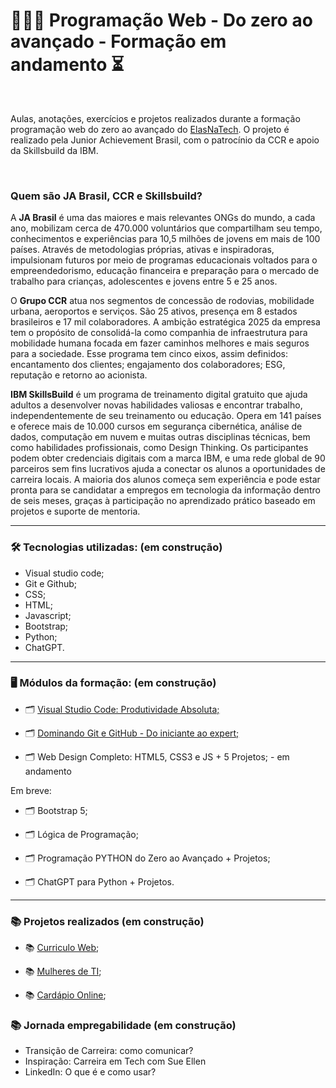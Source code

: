 # 👩🏼‍💻 Programação Web - Do zero ao avançado - Formação em andamento ⏳

</br>

Aulas, anotações, exercícios e projetos realizados durante a formação programação web do zero ao avançado do [ElasNaTech](https://jabrasil.org.br/elasnatech23/). O projeto é realizado pela Junior Achievement Brasil, com o patrocínio da CCR e apoio da Skillsbuild da IBM.

</br>

### Quem são JA Brasil, CCR e Skillsbuild? 

A **JA Brasil** é uma das maiores e mais relevantes ONGs do mundo, a cada ano, mobilizam cerca de 470.000 voluntários que compartilham seu tempo, conhecimentos e experiências para 10,5 milhões de jovens em mais de 100 países. Através de metodologias próprias, ativas e inspiradoras, impulsionam futuros por meio de programas educacionais voltados para o empreendedorismo, educação financeira e preparação para o mercado de trabalho para crianças, adolescentes e jovens entre 5 e 25 anos.

O **Grupo CCR** atua nos segmentos de concessão de rodovias, mobilidade urbana, aeroportos e serviços. São 25 ativos, presença em 8 estados brasileiros e 17 mil colaboradores. A ambição estratégica 2025 da empresa tem o propósito de consolidá-la como companhia de infraestrutura para mobilidade humana focada em fazer caminhos melhores e mais seguros para a sociedade. Esse programa tem cinco eixos, assim definidos: encantamento dos clientes; engajamento dos colaboradores; ESG, reputação e retorno ao acionista.


**IBM SkillsBuild** é um programa de treinamento digital gratuito que ajuda adultos a desenvolver novas habilidades valiosas e encontrar trabalho, independentemente de seu treinamento ou educação. Opera em 141 países e oferece mais de 10.000 cursos em segurança cibernética, análise de dados, computação em nuvem e muitas outras disciplinas técnicas, bem como habilidades profissionais, como Design Thinking. Os participantes podem obter credenciais digitais com a marca IBM, e uma rede global de 90 parceiros sem fins lucrativos ajuda a conectar os alunos a oportunidades de carreira locais. A maioria dos alunos começa sem experiência e pode estar pronta para se candidatar a empregos em tecnologia da informação dentro de seis meses, graças à participação no aprendizado prático baseado em projetos e suporte de mentoria. 

---

### 🛠️ Tecnologias utilizadas: (em construção)

- Visual studio code;
- Git e Github;
- CSS;
- HTML;
- Javascript;
- Bootstrap;
- Python;
- ChatGPT.

---

### 🖥️ Módulos da formação: (em construção)

- 🗂️ [Visual Studio Code: Produtividade Absoluta;](/md1-ambienteDesenvolvimento/curso1/README.md)

- 🗂️ [Dominando Git e GitHub - Do iniciante ao expert;](/md1-ambienteDesenvolvimento/curso2/README.md)

- 🗂️ Web Design Completo: HTML5, CSS3 e JS + 5 Projetos; - em andamento

Em breve: 

- 🗂️ Bootstrap 5;

- 🗂️ Lógica de Programação;

- 🗂️ Programação PYTHON do Zero ao Avançado + Projetos;

- 🗂️ ChatGPT para Python + Projetos.

---
### 📚 Projetos realizados (em construção)

- 📚 [Curriculo Web](/pj1-alinelombardi/);

- 📚 [Mulheres de TI](/pj2-mulheresNaTech/);

- 📚 [Cardápio Online](/pj3-wasabiSushiBistro/);


### 📚 Jornada empregabilidade (em construção)

- Transição de Carreira: como comunicar?
- Inspiração: Carreira em Tech com Sue Ellen
- LinkedIn: O que é e como usar? 